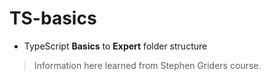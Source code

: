 # TS-basics

- TypeScript **Basics** to **Expert** folder structure

> Information here learned from Stephen Griders course.
